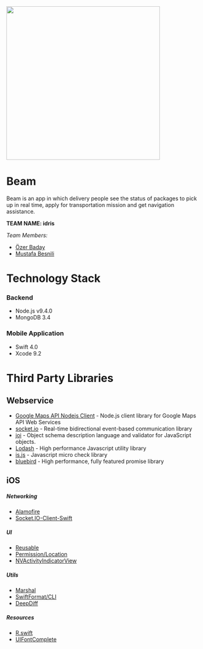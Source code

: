  
 <img src="https://images2.imgbox.com/9e/aa/WadGkqOr_o.png" width="400">
 
 # Beam

Beam is an app in which delivery people see the status of packages to pick up in real time, apply for transportation mission and get navigation assistance.

**TEAM NAME: idris**

_Team Members:_

- [Özer Baday](https://github.com/ozerbdy)
- [Mustafa Besnili](https://github.com/mbesnili)
# Technology Stack
### Backend
 - Node.js v9.4.0
 - MongoDB 3.4
### Mobile Application
 - Swift 4.0
 - Xcode 9.2

# Third Party Libraries

## Webservice
- [Google Maps API Nodejs Client](https://github.com/googlemaps/google-maps-services-js) - Node.js client library for Google Maps API Web Services
- [socket.io](https://github.com/socketio/socket.io) - Real-time bidirectional event-based communication library
- [joi](https://github.com/hapijs/joi) - Object schema description language and validator for JavaScript objects.
- [Lodash](https://github.com/lodash/lodash) - High performance Javascript utility library
- [is.js](https://github.com/arasatasaygin/is.js) - Javascript micro check library
- [bluebird](https://github.com/petkaantonov/bluebird) - High performance, fully featured promise library 

## iOS
##### *Networking*
- [Alamofire](https://github.com/Alamofire/Alamofire)
- [Socket.IO-Client-Swift](https://github.com/socketio/socket.io-client-swift)
##### *UI*
- [Reusable](https://github.com/AliSoftware/Reusable)
- [Permission/Location](https://github.com/delba/Permission)
- [NVActivityIndicatorView](https://github.com/ninjaprox/NVActivityIndicatorView)
##### *Utils*
- [Marshal](https://github.com/utahiosmac/Marshal)
- [SwiftFormat/CLI](https://github.com/nicklockwood/SwiftFormat)
- [DeepDiff](https://github.com/onmyway133/DeepDiff)
##### *Resources*
- [R.swift](https://github.com/mac-cain13/R.swift)
- [UIFontComplete](https://github.com/Nirma/UIFontComplete)

 

